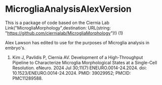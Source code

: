 # MicrogliaAnalysisAlexVersion
This is a package of code based on the Ciernia Lab Link("MicrogliaMorphology",destination: URL(string: "https://github.com/ciernialab/MicrogliaMorphology")!) (1)

Alex Lawson has edited to use for the purposes of Microglia analysis in embryo's.
      
1. Kim J, Pavlidis P, Ciernia AV. Development of a High-Throughput Pipeline to Characterize Microglia Morphological States at a Single-Cell Resolution. eNeuro. 2024 Jul 30;11(7):ENEURO.0014-24.2024. doi: 10.1523/ENEURO.0014-24.2024. PMID: 39029952; PMCID: PMC11289588. 
